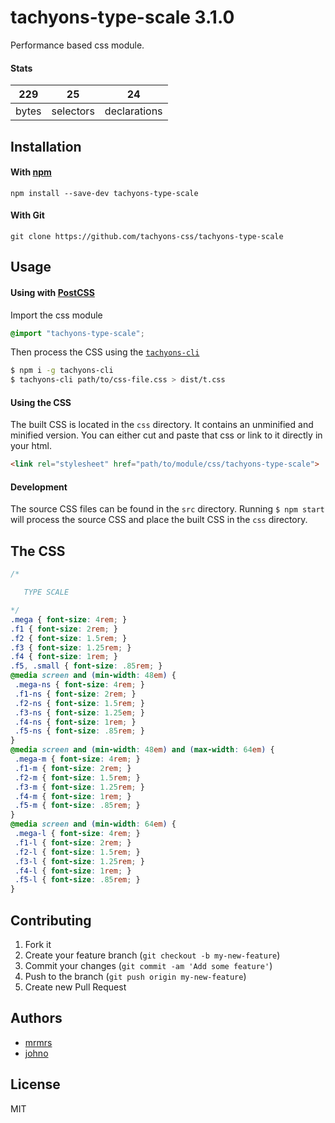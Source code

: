 # tachyons-type-scale 3.1.0

Performance based css module.

#### Stats

229 | 25 | 24
---|---|---
bytes | selectors | declarations

## Installation

#### With [npm](https://npmjs.com)

```
npm install --save-dev tachyons-type-scale
```

#### With Git

```
git clone https://github.com/tachyons-css/tachyons-type-scale
```

## Usage

#### Using with [PostCSS](https://github.com/postcss/postcss)

Import the css module

```css
@import "tachyons-type-scale";
```

Then process the CSS using the [`tachyons-cli`](https://github.com/tachyons-css/tachyons-cli)

```sh
$ npm i -g tachyons-cli
$ tachyons-cli path/to/css-file.css > dist/t.css
```

#### Using the CSS

The built CSS is located in the `css` directory. It contains an unminified and minified version.
You can either cut and paste that css or link to it directly in your html.

```html
<link rel="stylesheet" href="path/to/module/css/tachyons-type-scale">
```

#### Development

The source CSS files can be found in the `src` directory.
Running `$ npm start` will process the source CSS and place the built CSS in the `css` directory.

## The CSS

```css
/*

   TYPE SCALE

*/
.mega { font-size: 4rem; }
.f1 { font-size: 2rem; }
.f2 { font-size: 1.5rem; }
.f3 { font-size: 1.25rem; }
.f4 { font-size: 1rem; }
.f5, .small { font-size: .85rem; }
@media screen and (min-width: 48em) {
 .mega-ns { font-size: 4rem; }
 .f1-ns { font-size: 2rem; }
 .f2-ns { font-size: 1.5rem; }
 .f3-ns { font-size: 1.25em; }
 .f4-ns { font-size: 1rem; }
 .f5-ns { font-size: .85rem; }
}
@media screen and (min-width: 48em) and (max-width: 64em) {
 .mega-m { font-size: 4rem; }
 .f1-m { font-size: 2rem; }
 .f2-m { font-size: 1.5rem; }
 .f3-m { font-size: 1.25rem; }
 .f4-m { font-size: 1rem; }
 .f5-m { font-size: .85rem; }
}
@media screen and (min-width: 64em) {
 .mega-l { font-size: 4rem; }
 .f1-l { font-size: 2rem; }
 .f2-l { font-size: 1.5rem; }
 .f3-l { font-size: 1.25rem; }
 .f4-l { font-size: 1rem; }
 .f5-l { font-size: .85rem; }
}
```

## Contributing

1. Fork it
2. Create your feature branch (`git checkout -b my-new-feature`)
3. Commit your changes (`git commit -am 'Add some feature'`)
4. Push to the branch (`git push origin my-new-feature`)
5. Create new Pull Request

## Authors

* [mrmrs](http://mrmrs.io)
* [johno](http://johnotander.com)

## License

MIT

